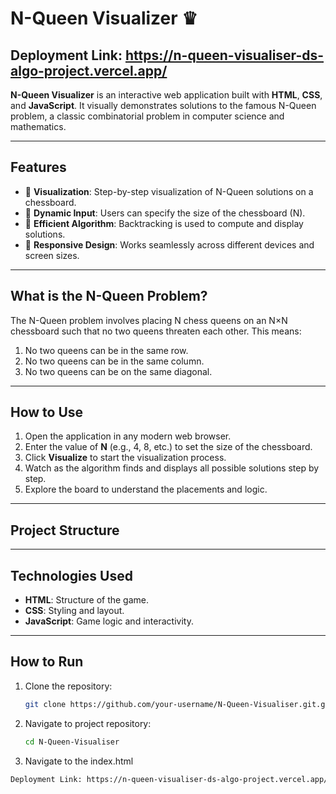 # N-Queen Visualizer ♛

Deployment Link: https://n-queen-visualiser-ds-algo-project.vercel.app/
---
**N-Queen Visualizer** is an interactive web application built with **HTML**, **CSS**, and **JavaScript**. It visually demonstrates solutions to the famous N-Queen problem, a classic combinatorial problem in computer science and mathematics.

---

## Features
- 🌟 **Visualization**: Step-by-step visualization of N-Queen solutions on a chessboard.
- 🎯 **Dynamic Input**: Users can specify the size of the chessboard (N).
- 🤖 **Efficient Algorithm**: Backtracking is used to compute and display solutions.
- 📱 **Responsive Design**: Works seamlessly across different devices and screen sizes.

---

## What is the N-Queen Problem?
The N-Queen problem involves placing N chess queens on an N×N chessboard such that no two queens threaten each other. This means:
1. No two queens can be in the same row.
2. No two queens can be in the same column.
3. No two queens can be on the same diagonal.

---

## How to Use
1. Open the application in any modern web browser.
2. Enter the value of **N** (e.g., 4, 8, etc.) to set the size of the chessboard.
3. Click **Visualize** to start the visualization process.
4. Watch as the algorithm finds and displays all possible solutions step by step.
5. Explore the board to understand the placements and logic.

---

## Project Structure

---

## Technologies Used
- **HTML**: Structure of the game.
- **CSS**: Styling and layout.
- **JavaScript**: Game logic and interactivity.

---

## How to Run
1. Clone the repository:
   ```bash
   git clone https://github.com/your-username/N-Queen-Visualiser.git.git
2. Navigate to project repository:
   ```bash
   cd N-Queen-Visualiser

3. Navigate to the index.html 
```bash
Deployment Link: https://n-queen-visualiser-ds-algo-project.vercel.app/
